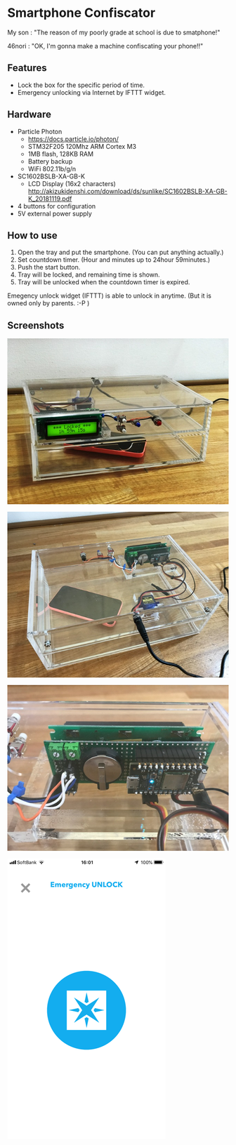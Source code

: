 # Smartphone Confiscator
My son : "The reason of my poorly grade at school is due to smatphone!"

46nori : "OK, I'm gonna make a machine confiscating your phone!!"

## Features
* Lock the box for the specific period of time.
* Emergency unlocking via Internet by IFTTT widget.

## Hardware
* Particle Photon
  * https://docs.particle.io/photon/
  * STM32F205 120Mhz ARM Cortex M3
  * 1MB flash, 128KB RAM
  * Battery backup
  * WiFi 802.11b/g/n
* SC1602BSLB-XA-GB-K
  * LCD Display (16x2 characters)
    http://akizukidenshi.com/download/ds/sunlike/SC1602BSLB-XA-GB-K_20181119.pdf
* 4 buttons for configuration
* 5V external power supply

## How to use
1. Open the tray and put the smartphone. (You can put anything actually.)
2. Set countdown timer. (Hour and minutes up to 24hour 59minutes.)
3. Push the start button.
4. Tray will be locked, and remaining time is shown.
5. Tray will be unlocked when the countdown timer is expired.

Emegency unlock widget (IFTTT) is able to unlock in anytime. (But it is owned only by parents. :-P )

## Screenshots

![Front view](https://github.com/46nori/SmartphoneConfiscator/blob/master/doc/images/front.JPG)

![Rear view](https://github.com/46nori/SmartphoneConfiscator/blob/master/doc/images/rear.JPG)

![Particle Photon](https://github.com/46nori/SmartphoneConfiscator/blob/master/doc/images/photon.JPG)

![IFTTT Widget for Emergency Unlock](https://github.com/46nori/SmartphoneConfiscator/blob/master/doc/images/widget.PNG)
